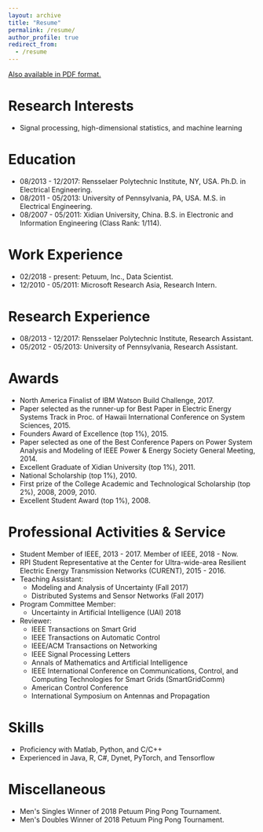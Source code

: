 ```yaml
---
layout: archive
title: "Resume"
permalink: /resume/
author_profile: true
redirect_from:
  - /resume
---
```


[Also available in PDF format.](http://gpengzhi.github.io/files/Resume.pdf)

**Research Interests**
======
* Signal processing, high-dimensional statistics, and machine learning

**Education**
======
* 08/2013 - 12/2017: Rensselaer Polytechnic Institute, NY, USA. Ph.D. in Electrical Engineering.
* 08/2011 - 05/2013: University of Pennsylvania, PA, USA. M.S. in Electrical Engineering.
* 08/2007 - 05/2011: Xidian University, China. B.S. in Electronic and Information Engineering (Class Rank: 1/114).

**Work Experience**
======
* 02/2018 - present:        Petuum, Inc., Data Scientist.
* 12/2010 - 05/2011:        Microsoft Research Asia, Research Intern.

**Research Experience**
======
* 08/2013 - 12/2017:        Rensselaer Polytechnic Institute, Research Assistant.
* 05/2012 - 05/2013:        University of Pennsylvania, Research Assistant.

**Awards**
======
* North America Finalist of IBM Watson Build Challenge, 2017.
* Paper selected as the runner-up for Best Paper in Electric Energy Systems Track in Proc. of Hawaii International Conference on System Sciences, 2015.
* Founders Award of Excellence (top 1%), 2015.
* Paper selected as one of the Best Conference Papers on Power System Analysis and Modeling of IEEE Power & Energy Society General Meeting, 2014.
* Excellent Graduate of Xidian University (top 1%), 2011.
* National Scholarship (top 1%), 2010.
* First prize of the College Academic and Technological Scholarship (top 2%), 2008, 2009, 2010.
* Excellent Student Award (top 1%), 2008.

**Professional Activities & Service**
======
* Student Member of IEEE, 2013 - 2017. Member of IEEE, 2018 - Now.
* RPI Student Representative at the Center for Ultra-wide-area Resilient Electric Energy Transmission Networks (CURENT), 2015 - 2016.
* Teaching Assistant: 
    * Modeling and Analysis of Uncertainty (Fall 2017)
    * Distributed Systems and Sensor Networks (Fall 2017)
* Program Committee Member:
    * Uncertainty in Artificial Intelligence (UAI) 2018
* Reviewer:
    * IEEE Transactions on Smart Grid
    * IEEE Transactions on Automatic Control
    * IEEE/ACM Transactions on Networking
    * IEEE Signal Processing Letters
    * Annals of Mathematics and Artificial Intelligence
    * IEEE International Conference on Communications, Control, and Computing Technologies for Smart Grids (SmartGridComm)
    * American Control Conference
    * International Symposium on Antennas and Propagation

**Skills**
======
* Proficiency with Matlab, Python, and C/C++
* Experienced in Java, R, C#, Dynet, PyTorch, and Tensorflow

**Miscellaneous**
======
* Men's Singles Winner of 2018 Petuum Ping Pong Tournament.
* Men's Doubles Winner of 2018 Petuum Ping Pong Tournament.

<!--
**Selected Courses**
======
* Xidian University

Programming in C Language, Advanced Mathematics, Linear Algebra, Probability Theory and Statistics, General Physics, MATLAB language, Fundamentals of Circuit Analysis, Field Theory and Complex Variable Function, Signal and System, Fundamentals of Analog Electronic Technology, Digital Circuit and Logic Design, Fundamentals of Software Technique, Computational Methods, Discrete Mathematics, Stochastic Signal Processing, Principles of Communication, Digital Image Processing, Computer Network, Fundamentals of Internet Technique Application, Digital Signal Processing

* University of Pennsylvania

Digital Communication, Digital Signal Processing, Introduction to Networks and Protocols, Introduction to Optimization Theory, Linear System Theory, Networked System, Random Processes and Optimum Estimation, Wireless Sensor Network

* Rensselaer Polytechnic Institute

Analysis of Algorithms, Compressed Sensing and Its Applications, Computational Optimization, Deep Learning (Audit), Machine Learning From Data (Audit), Mathematical Analysis, Nonlinear Programming

* Coursera (Audit)

Data Science Specialization: The Data Scientist’s Toolbox, R Programming, Getting and Cleaning Data, Exploratory Data Analysis, Reproducible Research, Statistical Inference, Regression Models, Practical Machine Learning, Developing Data Products

Deep Learning Specialization: Neural Networks and Deep Learning, Improving Deep Neural Networks: Hyperparameter tuning, Regularization and Optimization, Structuring Machine Learning Projects
-->

<!-- 
**Advisor**
======
[Meng Wang](https://ecse.rpi.edu/~wang/)  
Assistant Professor  
Rensselaer Polytechnic Institute  
Email: wangm7 (you can make the "at") rpi (dot) edu
-->
